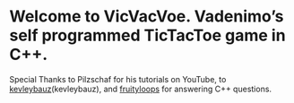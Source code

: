 # Welcome to VicVacVoe. Vadenimo’s self programmed TicTacToe game in C++.


Special Thanks to Pilzschaf for his tutorials on YouTube, to [kevleybauz](https://github.com/kevleybauz)(kevleybauz), and [fruityloops](https://github.com/fruityloops1) for answering C++ questions.
